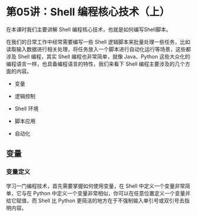 # 第05讲：Shell 编程核心技术（上）

在本课时我们主要讲解 Shell 编程核心技术，也就是如何编写Shell脚本。            

在我们的日常工作中经常需要编写一些 Shell 逻辑脚本来批量处理一些任务，比如读取输入数据进行相关处理，将任务放入一个脚本进行自动化运行等场景，这些都涉及 Shell 编程，其实 Shell 编程也非常简单，就像 Java、Python 这些大众化的编程语言一样，也具备编程语言的特性，我们来看下 Shell 编程主要涉及的几个方面的内容。

* 变量

* 逻辑控制

* Shell 环境

* 脚本应用

* 自动化

## 变量

### 变量定义       

学习一门编程技术，首先需要掌握如何使用变量，在 Shell 中定义一个变量非常简单，它与在 Python 中定义一个变量非常相似，你可以在任意位置定义一个变量并给它赋值，而 Shell 比 Python 更简洁的地方在于不强制输入单引号或双引号去指明内容。